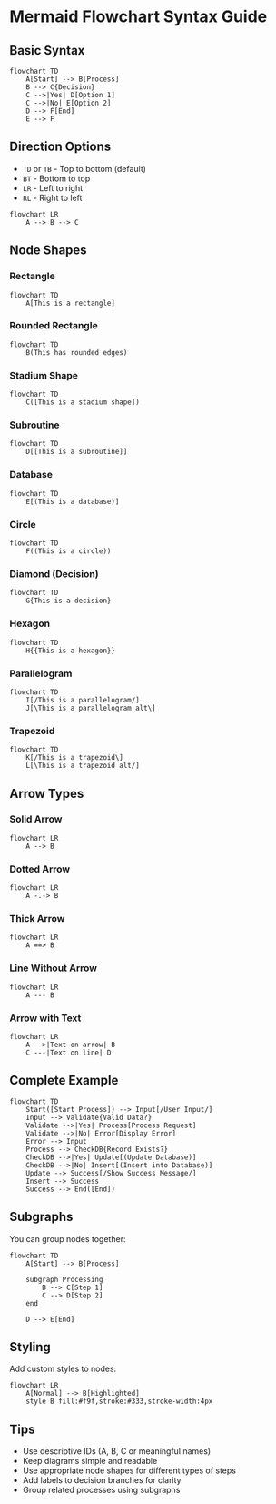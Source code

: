 # Mermaid Flowchart Syntax Guide

## Basic Syntax

```mermaid
flowchart TD
    A[Start] --> B[Process]
    B --> C{Decision}
    C -->|Yes| D[Option 1]
    C -->|No| E[Option 2]
    D --> F[End]
    E --> F
```

## Direction Options

- `TD` or `TB` - Top to bottom (default)
- `BT` - Bottom to top
- `LR` - Left to right
- `RL` - Right to left

```mermaid
flowchart LR
    A --> B --> C
```

## Node Shapes

### Rectangle
```mermaid
flowchart TD
    A[This is a rectangle]
```

### Rounded Rectangle
```mermaid
flowchart TD
    B(This has rounded edges)
```

### Stadium Shape
```mermaid
flowchart TD
    C([This is a stadium shape])
```

### Subroutine
```mermaid
flowchart TD
    D[[This is a subroutine]]
```

### Database
```mermaid
flowchart TD
    E[(This is a database)]
```

### Circle
```mermaid
flowchart TD
    F((This is a circle))
```

### Diamond (Decision)
```mermaid
flowchart TD
    G{This is a decision}
```

### Hexagon
```mermaid
flowchart TD
    H{{This is a hexagon}}
```

### Parallelogram
```mermaid
flowchart TD
    I[/This is a parallelogram/]
    J[\This is a parallelogram alt\]
```

### Trapezoid
```mermaid
flowchart TD
    K[/This is a trapezoid\]
    L[\This is a trapezoid alt/]
```

## Arrow Types

### Solid Arrow
```mermaid
flowchart LR
    A --> B
```

### Dotted Arrow
```mermaid
flowchart LR
    A -.-> B
```

### Thick Arrow
```mermaid
flowchart LR
    A ==> B
```

### Line Without Arrow
```mermaid
flowchart LR
    A --- B
```

### Arrow with Text
```mermaid
flowchart LR
    A -->|Text on arrow| B
    C ---|Text on line| D
```

## Complete Example

```mermaid
flowchart TD
    Start([Start Process]) --> Input[/User Input/]
    Input --> Validate{Valid Data?}
    Validate -->|Yes| Process[Process Request]
    Validate -->|No| Error[Display Error]
    Error --> Input
    Process --> CheckDB{Record Exists?}
    CheckDB -->|Yes| Update[(Update Database)]
    CheckDB -->|No| Insert[(Insert into Database)]
    Update --> Success[/Show Success Message/]
    Insert --> Success
    Success --> End([End])
```

## Subgraphs

You can group nodes together:

```mermaid
flowchart TD
    A[Start] --> B[Process]
    
    subgraph Processing
        B --> C[Step 1]
        C --> D[Step 2]
    end
    
    D --> E[End]
```

## Styling

Add custom styles to nodes:

```mermaid
flowchart LR
    A[Normal] --> B[Highlighted]
    style B fill:#f9f,stroke:#333,stroke-width:4px
```

## Tips

- Use descriptive IDs (A, B, C or meaningful names)
- Keep diagrams simple and readable
- Use appropriate node shapes for different types of steps
- Add labels to decision branches for clarity
- Group related processes using subgraphs